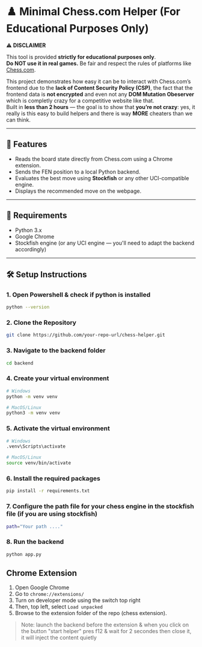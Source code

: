 # ♟️ Minimal Chess.com Helper (For Educational Purposes Only)

⚠️ **DISCLAIMER**

This tool is provided **strictly for educational purposes only**.  
**Do NOT use it in real games.** Be fair and respect the rules of platforms like [Chess.com](https://chess.com).

This project demonstrates how easy it can be to interact with Chess.com’s frontend due to the **lack of Content Security Policy (CSP)**, the fact that the frontend data is **not encrypted** and even not any **DOM Mutation Obeserver** which is completly crazy for a competitive website like that.  
Built in **less than 2 hours** — the goal is to show that **you’re not crazy**: yes, it really is this easy to build helpers and there is way **MORE** cheaters than we can think.

---

## 🚀 Features

- Reads the board state directly from Chess.com using a Chrome extension.
- Sends the FEN position to a local Python backend.
- Evaluates the best move using **Stockfish** or any other UCI-compatible engine.
- Displays the recommended move on the webpage.

---

## 🧰 Requirements

- Python 3.x
- Google Chrome
- Stockfish engine (or any UCI engine — you'll need to adapt the backend accordingly)

---

## 🛠️ Setup Instructions

### 1. Open Powershell & check if python is installed 

```bash
python --version
```

### 2. Clone the Repository

```bash
git clone https://github.com/your-repo-url/chess-helper.git
```

### 3. Navigate to the backend folder

```bash
cd backend
```

### 4. Create your virtual environment

```bash
# Windows
python -m venv venv

# MacOS/Linux
python3 -m venv venv
```

### 5. Activate the virtual environment

```bash
# Windows
.venv\Scripts\activate

# MacOS/Linux
source venv/bin/activate
```

### 6. Install the required packages

```bash
pip install -r requirements.txt
```

### 7. Configure the path file for your chess engine in the stockfish file (if you are using stockfish)

```bash
path="Your path ...."
```

### 8. Run the backend

```bash
python app.py
```

## Chrome Extension

1. Open Google Chrome
2. Go to `chrome://extensions/`
3. Turn on developer mode using the switch top right
4. Then, top left, select `Load unpacked`
5. Browse to the extension folder of the repo (chess extension).

> Note: launch the backend before the extension & when you click on the button "start helper" pres f12 & wait for 2 secondes then close it, it will inject the content quietly